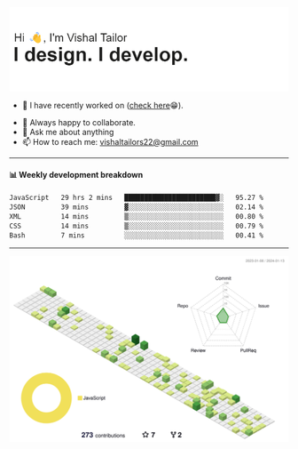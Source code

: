![Hi, I'm Vishal Tailor. I design. I develop.](https://github.com/vishaltailors/vishaltailors/blob/main/header.png?raw=true)

- 🔭 I have recently worked on ([check here](https://vishaltailor.com)😁).
<!-- - 🎦 Currently watching: JavaScript: The Hard Parts By Will Sentance. -->
- 👯 Always happy to collaborate.
- 💬 Ask me about anything
- 📫 How to reach me: <a href="mailto:vishaltailors22@gmail.com">vishaltailors22@gmail.com</a>

<hr /> 
<h4>📊 Weekly development breakdown</h4>
<!--START_SECTION:waka-->

```txt
JavaScript   29 hrs 2 mins   ███████████████████████▓░   95.27 %
JSON         39 mins         ▓░░░░░░░░░░░░░░░░░░░░░░░░   02.14 %
XML          14 mins         ▒░░░░░░░░░░░░░░░░░░░░░░░░   00.80 %
CSS          14 mins         ▒░░░░░░░░░░░░░░░░░░░░░░░░   00.79 %
Bash         7 mins          ░░░░░░░░░░░░░░░░░░░░░░░░░   00.41 %
```

<!--END_SECTION:waka-->
<hr /> 

![](./profile-3d-contrib/profile-green-animate.svg)
